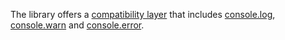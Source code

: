 The library offers a [compatibility layer](https://arnaudbuchholz.github.io/gpf/doc/tutorial-COMPATIBILITY.html) that
includes [console.log](https://developer.mozilla.org/en-US/docs/Web/API/Console/log),
[console.warn](https://developer.mozilla.org/en-US/docs/Web/API/Console/warn) and
[console.error](https://developer.mozilla.org/en-US/docs/Web/API/Console/error).
